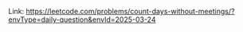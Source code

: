 Link: https://leetcode.com/problems/count-days-without-meetings/?envType=daily-question&envId=2025-03-24